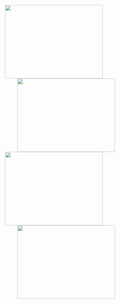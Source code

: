 <img src="https://skygpt.oss-accelerate.aliyuncs.com/gpt/1729564776746011.png" align="left" style="margin-left: 4.5rem; width:  20rem; height: 15rem;" />
<img src="https://skygpt.oss-accelerate.aliyuncs.com/gpt/28ace62d-0cb4-41a9-b3d3-070dfb67e6f2.png" align="right" style="margin-right: 4.5rem; width:  20rem; height: 15rem;" />
<img src="https://skygpt.oss-accelerate.aliyuncs.com/gpt/1729563584616086.png" align="left" style="margin-left: 4.5rem; width:  20rem; height: 15rem;" />
<img src="https://skygpt.oss-accelerate.aliyuncs.com/gpt/1729564261245951.png" align="right" style="margin-right: 4.5rem; width:  20rem; height: 15rem;" />
